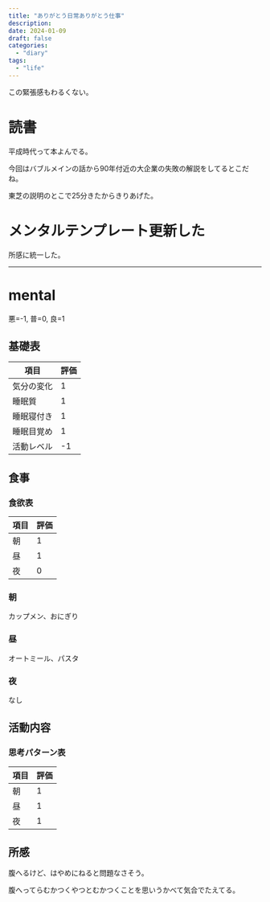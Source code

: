 ```yaml
---
title: "ありがとう日常ありがとう仕事"
description:
date: 2024-01-09
draft: false
categories:
  - "diary"
tags:
  - "life"
---
```


この緊張感もわるくない。

# 読書

平成時代って本よんでる。

今回はバブルメインの話から90年付近の大企業の失敗の解説をしてるとこだね。

東芝の説明のとこで25分きたからきりあげた。

# メンタルテンプレート更新した

所感に統一した。

---

# mental

悪=-1, 普=0, 良=1

## 基礎表

| 項目       | 評価 |
| ---------- | ---- |
| 気分の変化 | 1    |
| 睡眠質     | 1    |
| 睡眠寝付き | 1    |
| 睡眠目覚め | 1    |
| 活動レベル | -1   |

## 食事

### 食欲表

| 項目 | 評価 |
| ---- | ---- |
| 朝   | 1    |
| 昼   | 1    |
| 夜   | 0    |

### 朝

カップメン、おにぎり

### 昼

オートミール、パスタ

### 夜

なし

## 活動内容

### 思考パターン表

| 項目 | 評価 |
| ---- | ---- |
| 朝   | 1    |
| 昼   | 1    |
| 夜   | 1    |

## 所感

腹へるけど、はやめにねると問題なさそう。

腹へってらむかつくやつとむかつくことを思いうかべて気合でたえてる。
